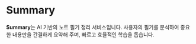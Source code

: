 # Summary

**Summary**는 AI 기반의 노트 필기 정리 서비스입니다. 사용자의 필기를 분석하여 중요한 내용만을 간결하게 요약해 주며, 빠르고 효율적인 학습을 돕습니다.
